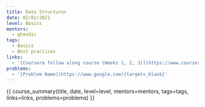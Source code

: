 ```yaml
---
title: Data Structures
date: 02/02/2021
level: Basics
mentors: 
  - ghandic
tags:
  - Basics
  - Best practices
links:
  - '[Coursera follow along course (Weeks 1, 2, 3)](https://www.coursera.org/learn/python?specialization=python#syllabus){target=_blank}'
problems:
  - '[Problem Name](https://www.google.com){target=_blank}'
---
```


{{ course_summary(title, date, level=level, mentors=mentors, tags=tags, links=links, problems=problems) }}
